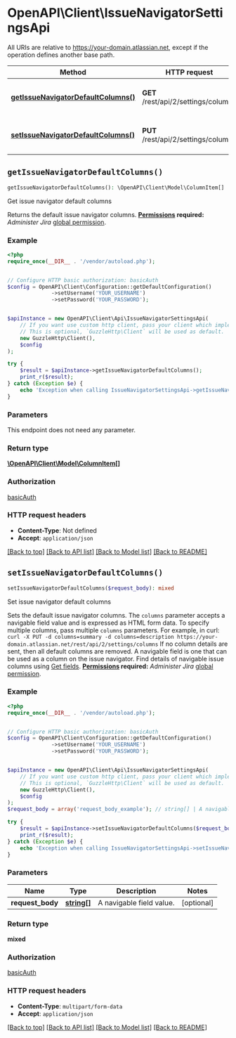 # OpenAPI\Client\IssueNavigatorSettingsApi

All URIs are relative to https://your-domain.atlassian.net, except if the operation defines another base path.

| Method | HTTP request | Description |
| ------------- | ------------- | ------------- |
| [**getIssueNavigatorDefaultColumns()**](IssueNavigatorSettingsApi.md#getIssueNavigatorDefaultColumns) | **GET** /rest/api/2/settings/columns | Get issue navigator default columns |
| [**setIssueNavigatorDefaultColumns()**](IssueNavigatorSettingsApi.md#setIssueNavigatorDefaultColumns) | **PUT** /rest/api/2/settings/columns | Set issue navigator default columns |


## `getIssueNavigatorDefaultColumns()`

```php
getIssueNavigatorDefaultColumns(): \OpenAPI\Client\Model\ColumnItem[]
```

Get issue navigator default columns

Returns the default issue navigator columns.  **[Permissions](#permissions) required:** *Administer Jira* [global permission](https://confluence.atlassian.com/x/x4dKLg).

### Example

```php
<?php
require_once(__DIR__ . '/vendor/autoload.php');


// Configure HTTP basic authorization: basicAuth
$config = OpenAPI\Client\Configuration::getDefaultConfiguration()
              ->setUsername('YOUR_USERNAME')
              ->setPassword('YOUR_PASSWORD');


$apiInstance = new OpenAPI\Client\Api\IssueNavigatorSettingsApi(
    // If you want use custom http client, pass your client which implements `GuzzleHttp\ClientInterface`.
    // This is optional, `GuzzleHttp\Client` will be used as default.
    new GuzzleHttp\Client(),
    $config
);

try {
    $result = $apiInstance->getIssueNavigatorDefaultColumns();
    print_r($result);
} catch (Exception $e) {
    echo 'Exception when calling IssueNavigatorSettingsApi->getIssueNavigatorDefaultColumns: ', $e->getMessage(), PHP_EOL;
}
```

### Parameters

This endpoint does not need any parameter.

### Return type

[**\OpenAPI\Client\Model\ColumnItem[]**](../Model/ColumnItem.md)

### Authorization

[basicAuth](../../README.md#basicAuth)

### HTTP request headers

- **Content-Type**: Not defined
- **Accept**: `application/json`

[[Back to top]](#) [[Back to API list]](../../README.md#endpoints)
[[Back to Model list]](../../README.md#models)
[[Back to README]](../../README.md)

## `setIssueNavigatorDefaultColumns()`

```php
setIssueNavigatorDefaultColumns($request_body): mixed
```

Set issue navigator default columns

Sets the default issue navigator columns.  The `columns` parameter accepts a navigable field value and is expressed as HTML form data. To specify multiple columns, pass multiple `columns` parameters. For example, in curl:  `curl -X PUT -d columns=summary -d columns=description https://your-domain.atlassian.net/rest/api/2/settings/columns`  If no column details are sent, then all default columns are removed.  A navigable field is one that can be used as a column on the issue navigator. Find details of navigable issue columns using [Get fields](#api-rest-api-2-field-get).  **[Permissions](#permissions) required:** *Administer Jira* [global permission](https://confluence.atlassian.com/x/x4dKLg).

### Example

```php
<?php
require_once(__DIR__ . '/vendor/autoload.php');


// Configure HTTP basic authorization: basicAuth
$config = OpenAPI\Client\Configuration::getDefaultConfiguration()
              ->setUsername('YOUR_USERNAME')
              ->setPassword('YOUR_PASSWORD');


$apiInstance = new OpenAPI\Client\Api\IssueNavigatorSettingsApi(
    // If you want use custom http client, pass your client which implements `GuzzleHttp\ClientInterface`.
    // This is optional, `GuzzleHttp\Client` will be used as default.
    new GuzzleHttp\Client(),
    $config
);
$request_body = array('request_body_example'); // string[] | A navigable field value.

try {
    $result = $apiInstance->setIssueNavigatorDefaultColumns($request_body);
    print_r($result);
} catch (Exception $e) {
    echo 'Exception when calling IssueNavigatorSettingsApi->setIssueNavigatorDefaultColumns: ', $e->getMessage(), PHP_EOL;
}
```

### Parameters

| Name | Type | Description  | Notes |
| ------------- | ------------- | ------------- | ------------- |
| **request_body** | [**string[]**](../Model/string.md)| A navigable field value. | [optional] |

### Return type

**mixed**

### Authorization

[basicAuth](../../README.md#basicAuth)

### HTTP request headers

- **Content-Type**: `multipart/form-data`
- **Accept**: `application/json`

[[Back to top]](#) [[Back to API list]](../../README.md#endpoints)
[[Back to Model list]](../../README.md#models)
[[Back to README]](../../README.md)
